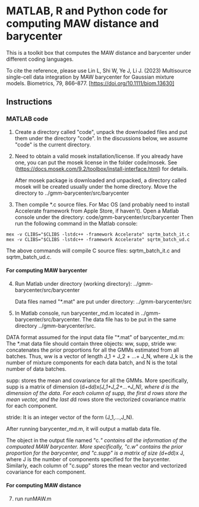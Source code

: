 # MATLAB, R and Python code for computing MAW distance and barycenter
This is a toolkit box that computes the MAW distance and barycenter under different coding languages.

To cite the reference, please use Lin L, Shi W, Ye J, Li J. (2023) Multisource single-cell data integration by MAW barycenter for Gaussian mixture models. Biometrics, 79, 866–877. [https://doi.org/10.1111/biom.13630]

## Instructions
### MATLAB code
1. Create a directory called "code", unpack the downloaded files and put them under the directory "code". In the discussions below, we assume "code" is the current directory. 

2. Need to obtain a valid mosek installation/license. If you already have one, you can put the mosek license in the folder code/mosek. See (https://docs.mosek.com/9.2/toolbox/install-interface.html) for details.

   After mosek package is downloaded and unpacked, a directory called mosek will be created usually under the home directory. Move the directory to ../gmm-barycenter/src/barycenter

3. Then compile *.c source files. For Mac OS (and probably need to install Accelerate framework from Apple Store, if haven't). Open a Matlab console under the directory: code/gmm-barycenter/src/barycenter
   Then run the following command in the Matlab console:
   
```
mex -v CLIBS="$CLIBS -lstdc++ -framework Accelerate" sqrtm_batch_it.c
mex -v CLIBS="$CLIBS -lstdc++ -framework Accelerate" sqrtm_batch_ud.c
```

The above commands will compile C source files: sqrtm_batch_it.c and sqrtm_batch_ud.c. 
#### For computing MAW barycenter
4. Run Matlab under directory (working directory): ../gmm-barycenter/src/barycenter
   
   Data files named "*.mat" are put under directory: ../gmm-barycenter/src

6. In Matlab console, run barycenter_md.m located in ../gmm-barycenter/src/barycenter. The data file has to be put in the same directory ../gmm-barycenter/src.

DATA format assumed for the input data file "*.mat" of barycenter_md.m:
The *.mat data file should contain three objects: ww, supp, stride
ww: concatenates the prior proportions for all the GMMs estimated from all batches. Thus, ww is a vector of length J_1 + J_2 + ...+ J_N, where J_k is the number of mixture components for each data batch, and N is the total number of data batches.

supp: stores the mean and covariance for all the GMMs. More specifically, supp is a matrix of dimension (d+d*d)x(J_1+J_2+...+J_N), where d is the dimension of the data. For each column of supp, the first d rows store the mean vector, and the last d*d rows store the vectorized covariance matrix for each component. 

stride: It is an integer vector of the form (J_1,...,J_N). 

After running barycenter_md.m, it will output a matlab data file. 

The object in the output file named "c.*" contains all the information of the compuated MAW barycenter. More specifically, "c.w" contains the prior proportion for the barycenter, and "c.supp" is a matrix of size (d+d*d)x J, where J is the number of components specified for the barycenter. Similarly, each column of "c.supp" stores the mean vector and vectorized covariance for each component. 

#### For computing MAW distance

7. run runMAW.m


